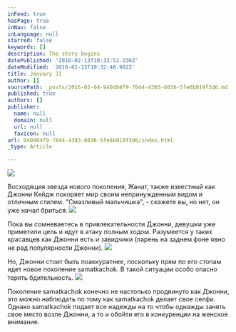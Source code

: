 ```yaml
---
inFeed: true
hasPage: true
inNav: false
inLanguage: null
starred: false
keywords: []
description: The story begins
datePublished: '2016-02-13T10:32:51.236Z'
dateModified: '2016-02-13T10:32:48.902Z'
title: January 31
author: []
sourcePath: _posts/2016-02-04-940d04f9-7044-4303-8036-5fe6b019f3d6.md
published: true
authors: []
publisher:
  name: null
  domain: null
  url: null
  favicon: null
url: 940d04f9-7044-4303-8036-5fe6b019f3d6/index.html
_type: Article

---
```

![](https://the-grid-user-content.s3-us-west-2.amazonaws.com/2fb98320-5192-4b35-89ba-6ab807581145.jpg)

Восходящяя звезда нового поколения, Жанат, также известный как Джонни Кейдж покоряет мир своим непринужденным видом и отличным стилем. "Смазливый мальчишка", - скажете вы, но нет, он уже начал бриться. ![](https://the-grid-user-content.s3-us-west-2.amazonaws.com/7c44b254-9e1d-4d83-98cf-8ed2d7126a9b.jpg)

Пока вы сомневаетесь в привлекательности Джонни, девушки уже приметили цель и идут в атаку полным ходом. Разумеется у таких красавцев как Джонни есть и завидчики (парень на заднем фоне явно не рад популярности Джонни).
![](https://the-grid-user-content.s3-us-west-2.amazonaws.com/8a85c478-8ec9-41fb-880d-0c687ef0eb27.jpg)

Но, Джонни стоит быть поаккуратнее, поскольку прям по его стопам идет новое поколение samatkachok. В такой ситуации особо опасно терять бдительность. ![](https://the-grid-user-content.s3-us-west-2.amazonaws.com/cd34c3b5-f6a8-4f1b-8cc5-3c0748160966.jpg)

Поколение samatkachok конечно не настолько продвинуто как Джонни, это можно наблюдать по тому как samatkachok делает свое селфи. Однако samatkachok подает все надежды на то чтобы однажды занять свое место возле Джонни, а то и обойти его в конкуренции на женское внимание.